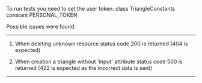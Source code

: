 To run tests you need to set the user token:
class TriangleConstants constant PERSONAL_TOKEN

Possible issues were found:

---------------------------------------

1. When deleting unknown resource status code 200 is returned (404 is expected)

2. When creation a triangle without 'input' attribute status code 500 is returned (422 is expected as the incorrect data is sent)

---------------------------------------
 
